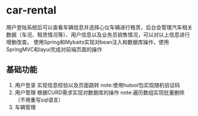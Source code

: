# car-rental
用户登陆系统后可以查看车辆信息并选择心仪车辆进行租赁，后台会管理汽车相关数据（车况、租赁情况等）、用户信息以及业务员销售情况，可以对以上信息进行增删改查。
使用Spring和Mybaits实现对bean注入和数据库操作，使用SpringMVC和layui完成对前端页面的操作
## 基础功能
1. 用户登录
   实现信息校验以及页面跳转
   note:使用hutool包实现随机验证码
2. 用户管理
   根据CURD需求实现对数据库的操作
   note:遍历数组实现批量删除（不用重写sql语言）
3. 车辆管理

